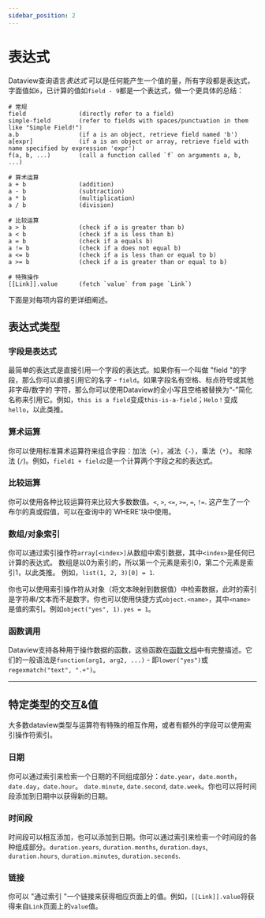 ```yaml
---
sidebar_position: 2
---
```

# 表达式 

Dataview查询语言*表达式* 可以是任何能产生一个值的量，所有字段都是表达式，字面值如`6`，已计算的值如`field - 9`都是一个表达式，做一个更具体的总结：

```
# 常规
field               (directly refer to a field)
simple-field        (refer to fields with spaces/punctuation in them like "Simple Field!")
a.b                 (if a is an object, retrieve field named 'b')
a[expr]             (if a is an object or array, retrieve field with name specified by expression 'expr')
f(a, b, ...)        (call a function called `f` on arguments a, b, ...)

# 算术运算
a + b               (addition)
a - b               (subtraction)
a * b               (multiplication)
a / b               (division)

# 比较运算
a > b               (check if a is greater than b)
a < b               (check if a is less than b)
a = b               (check if a equals b)
a != b              (check if a does not equal b)
a <= b              (check if a is less than or equal to b)
a >= b              (check if a is greater than or equal to b)

# 特殊操作
[[Link]].value      (fetch `value` from page `Link`)
```

下面是对每项内容的更详细阐述。

## 表达式类型

### 字段是表达式

最简单的表达式是直接引用一个字段的表达式。如果你有一个叫做 "field "的字段，那么你可以直接引用它的名字 - `field`。如果字段名有空格、标点符号或其他非字母/数字的 字符，那么你可以使用Dataview的全小写且空格被替换为“-”简化名称来引用它。例如，`this is a field`变成`this-is-a-field`；`Helo！`变成`hello`，以此类推。

### 算术运算

你可以使用标准算术运算符来组合字段：加法（`+`），减法（`-`），乘法（`*`）。 和除法 (`/`)。例如，`field1 + field2`是一个计算两个字段之和的表达式。

### 比较运算

你可以使用各种比较运算符来比较大多数数值。`<`, `>`, `<=`, `>=`, `=`, `!=`. 这产生了一个布尔的真或假值，可以在查询中的`WHERE'块中使用。

### 数组/对象索引

你可以通过索引操作符`array[<index>]`从数组中索引数据，其中`<index>`是任何已计算的表达式。
数组是以0为索引的，所以第一个元素是索引0，第二个元素是索引1，以此类推。 例如，`list(1, 2, 3)[0] = 1`.

你也可以使用索引操作符从对象（将文本映射到数据值）中检索数据，此时的索引是字符串/文本而不是数字。你也可以使用快捷方式`object.<name>`，其中`<name>`是值的索引。例如`object("yes", 1).yes = 1`。

### 函数调用

Dataview支持各种用于操作数据的函数，这些函数在[函数文档](functions)中有完整描述。它们的一般语法是`function(arg1, arg2, ...)` - 即`lower("yes")`或 `regexmatch("text", ".+")`。

---

## 特定类型的交互&值

大多数dataview类型与运算符有特殊的相互作用，或者有额外的字段可以使用索引操作符索引。

### 日期

你可以通过索引来检索一个日期的不同组成部分：`date.year`，`date.month`，`date.day`，`date.hour`。 `date.minute`, `date.second`, `date.week`。你也可以将时间段添加到日期中以获得新的日期。

### 时间段

时间段可以相互添加，也可以添加到日期。你可以通过索引来检索一个时间段的各种组成部分。`duration.years`, `duration.months`, `duration.days`, `duration.hours`, `duration.minutes`, `duration.seconds`.

### 链接

你可以 "通过索引 "一个链接来获得相应页面上的值。例如，`[[Link]].value`将获得来自`Link`页面上的`value`值。